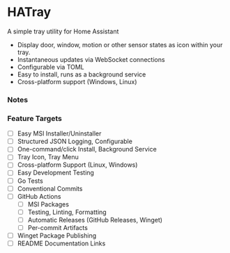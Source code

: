# HATray

A simple tray utility for Home Assistant

- Display door, window, motion or other sensor states as icon within your tray.
- Instantaneous updates via WebSocket connections
- Configurable via TOML
- Easy to install, runs as a background service
- Cross-platform support (Windows, Linux)

### Notes



### Feature Targets

- [ ] Easy MSI Installer/Uninstaller
- [ ] Structured JSON Logging, Configurable
- [ ] One-command/click Install, Background Service
- [ ] Tray Icon, Tray Menu
- [ ] Cross-platform Support (Linux, Windows)
- [ ] Easy Development Testing
- [ ] Go Tests
- [ ] Conventional Commits
- [ ] GitHub Actions
    - [ ] MSI Packages
    - [ ] Testing, Linting, Formatting
    - [ ] Automatic Releases (GitHub Releases, Winget)
    - [ ] Per-commit Artifacts
- [ ] Winget Package Publishing
- [ ] README Documentation Links